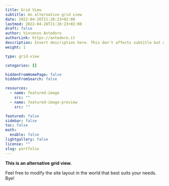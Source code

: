 ```yaml
---
title: Grid View
subtitle: An alternative grid view
date: 2022-04-26T21:28:23+02:00
lastmod: 2022-04-26T21:28:23+02:00
draft: false
author: Vincenzo Antedoro
authorLink: https://antedoro.it
description: Insert description here. This don't affects subtitle but only html internals
weight: 1

type: grid-view

categories: []

hiddenFromHomePage: false
hiddenFromSearch: false

resources:
  - name: featured-image
    src: ""
  - name: featured-image-preview
    src: ""

featured: false
sidebar: false
toc: false
math:
  enable: false
lightgallery: false
license: ""
slug: portfolio
---
```


<p class="text-muted"> 
<strong>This is an alternative grid view.</strong>

Feel free to modify the site layout in the world that best suits your needs. Bye!</p>
